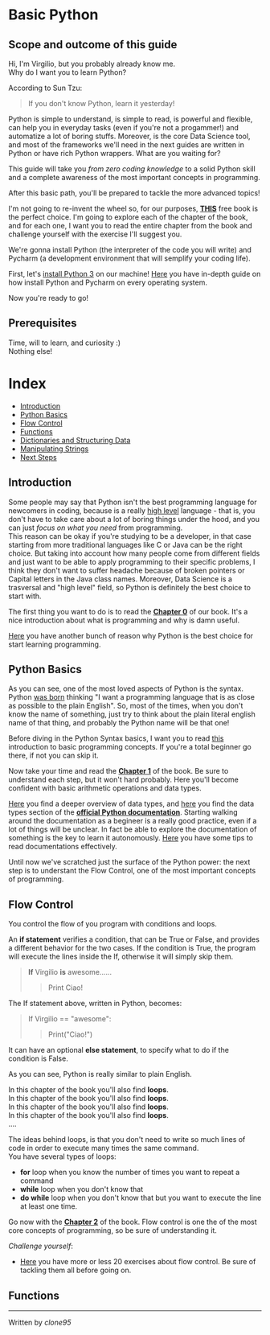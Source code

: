 
# Basic Python

## Scope and outcome of this guide

Hi, I'm Virgilio, but you probably already know me.\
Why do I want you to learn Python? 

According to Sun Tzu:
> If you don't know Python, learn it yesterday!

Python is simple to understand, is simple to read, is powerful and flexible, can help you in everyday tasks (even if you're not a progammer!) and automatize a lot of boring stuffs. Moreover, is the core Data Science tool, and most of the frameworks we'll need in the next guides are written in Python or have rich Python wrappers. What are you waiting for?

This guide will take you _from zero coding knowledge_ to a solid Python skill and a complete awareness of the most important concepts in programming. 

After this basic path, you'll be prepared to tackle the more advanced topics! 

I'm not going to re-invent the wheel so, for our purposes, [**THIS**](https://automatetheboringstuff.com/) free book is the perfect choice.
I'm going  to explore each of the chapter of the book, and for each one, I want you to read the entire chapter from the book and challenge yourself with the exercise I'll suggest you.

We're gonna install Python (the interpreter of the code you will write) and Pycharm (a development environment that will semplify your coding life).

First, let's [install Python 3](https://realpython.com/installing-python/) on our machine!
[Here](http://keyseronline.net/TGC/PythonInstallInstructions.pdf) you have in-depth guide on how install Python and Pycharm on every operating system.

Now you're ready to go!

## Prerequisites
Time, will to learn, and curiosity :)\
Nothing else!

# Index
- [Introduction](#Introduction)
- [Python Basics](#Python-Basics)
- [Flow Control](#Flow-Control)
- [Functions](#Functions
)
- [Dictionaries and Structuring Data](#Dictionaries-and-Structuring-Data)
- [Manipulating Strings](#Manipulating-Strings)
- [Next Steps](#Next-Steps)

## Introduction
Some people may say that Python isn't the best programming language for newcomers in coding, because is a really [high level](https://www.computerscience.gcse.guru/theory/high-low-level-languages) language - that is, you don't have to take care about a lot of boring things under the hood, and you can just _focus on what you need_ from programming.\
This reason can be okay if you're studying to be a developer, in that case starting from more traditional languages like C or Java can be the right choice. But taking into account how many people come from different fields and just want to be able to apply programming to their specific problems, I think they don't want to suffer headache because of broken pointers or Capital letters in the Java class names. Moreover, Data Science is a trasversal and "high level" field, so Python is definitely the best choice to start with.     

The first thing you want to do is to read the [**Chapter 0**](https://automatetheboringstuff.com/chapter0/) of our book. It's a nice introduction about what is programming and why is damn useful.

[Here](http://www.bestprogramminglanguagefor.me/why-learn-python) you have another bunch of reason why Python is the best choice for start learning programming. 

## Python Basics
As you can see, one of the most loved aspects of Python is the syntax.
Python [was born](https://en.wikipedia.org/wiki/Python_(programming_language)) thinking "I want a programming language that is as close as possible to the plain English". So, most of the times, when you don't know the name of something, just try to think about the plain literal english name of that thing, and probably the Python name will be that one!  

Before diving in the Python Syntax basics, I want you to read [this](https://dev.to/lucpattyn/basic-programming-concepts-for-beginners-2o73) introduction to basic programming concepts. If you're a total beginner go there, if not you can skip it.

Now take your time and read the [**Chapter 1**](https://automatetheboringstuff.com/chapter1/) of the book. Be sure to understand each step, but it won't hard probably. Here you'll become confident with basic arithmetic operations and data types.

[Here](https://realpython.com/python-data-types/) you find a deeper overview of data types, and [here](https://docs.python.org/3/library/datatypes.html) you find the data types section of the [**official Python documentation**](https://docs.python.org/3.7/).
Starting walking around the documentation as a begineer is a really good practice, even if a lot of things will be unclear. In fact be able to explore the documentation of something is the key to learn it autonomously.
[Here](http://blog.techtalentsouth.com/8-tips-to-reading-documentation-a-newbies-guide) you have some tips to read documentations effectively.

Until now we've scratched just the surface of the Python power: the next step is to understant the Flow Control, one of the most important concepts of programming.

## Flow Control 
You control the flow of you program with conditions and loops.

An **if statement** verifies a condition, that can be True or False, and provides a different behavior for the two cases.
If the condition is True, the program will execute the lines inside the If, otherwise it will simply skip them.

>**If**  Virgilio  **is** awesome......
>> Print Ciao!

The If statement above, written in Python, becomes:
> If Virgilio == "awesome":
>> Print("Ciao!")

It can have an optional **else statement**, to specify what to do if the condition is False. 

As you can see, Python is really similar to plain English.

In this chapter of the book you'll also find **loops**.\
In this chapter of the book you'll also find **loops**.\
In this chapter of the book you'll also find **loops**.\
In this chapter of the book you'll also find **loops**.\
....

The ideas behind loops, is that you don't need to write so much lines of code in order to execute many times the same command.\
You have several types of loops:

- **for** loop when you know the number of times you want to repeat a command
- **while** loop when you don't know that
- **do while** loop when you don't know that but you want to execute the line at least one time.   

Go now with the [**Chapter 2**](https://automatetheboringstuff.com/chapter2/) of the book. Flow control is one the of the most core concepts of programming, so be sure of understanding it.

_Challenge yourself_: 
- [Here](https://www.w3resource.com/python-exercises/python-conditional-statements-and-loop-exercises.php) you have more or less 20 exercises about flow control. Be sure of tackling them all before going on.

## Functions

----
Written by _clone95_
